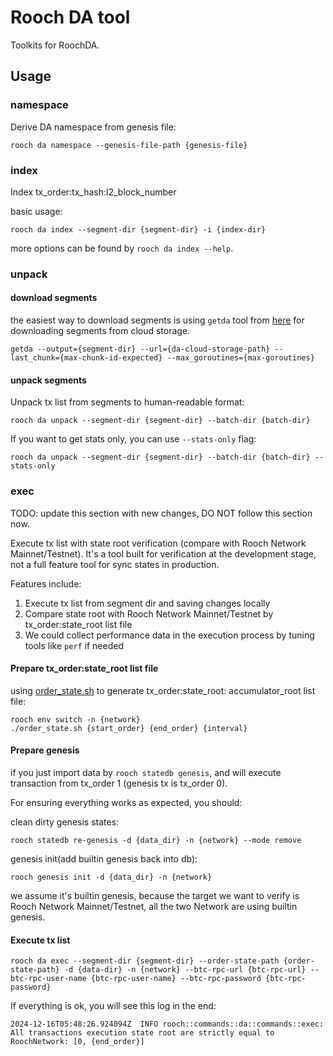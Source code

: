 # Rooch DA tool

Toolkits for RoochDA.

## Usage

### namespace

Derive DA namespace from genesis file:

```shell
rooch da namespace --genesis-file-path {genesis-file}
```

### index

Index tx_order:tx_hash:l2_block_number

basic usage:

```shell
rooch da index --segment-dir {segment-dir} -i {index-dir}
```

more options can be found by `rooch da index --help`.

### unpack

#### download segments

the easiest way to download segments is using `getda` tool from [here](https://github.com/popcnt1/roh) for downloading
segments from cloud storage.

```shell
getda --output={segment-dir} --url={da-cloud-storage-path} --last_chunk={max-chunk-id-expected} --max_goroutines={max-goroutines}
```

#### unpack segments

Unpack tx list from segments to human-readable format:

```shell
rooch da unpack --segment-dir {segment-dir} --batch-dir {batch-dir}
```

If you want to get stats only, you can use `--stats-only` flag:

```shell
rooch da unpack --segment-dir {segment-dir} --batch-dir {batch-dir} --stats-only
```

### exec

TODO: update this section with new changes, DO NOT follow this section now.

Execute tx list with state root verification (compare with Rooch Network Mainnet/Testnet).
It's a tool built for verification at the development stage, not a full feature tool for sync states in production.

Features include:

1. Execute tx list from segment dir and saving changes locally
2. Compare state root with Rooch Network Mainnet/Testnet by tx_order:state_root list file
3. We could collect performance data in the execution process by tuning tools like `perf` if needed

#### Prepare tx_order:state_root list file

using [order_state.sh](https://github.com/popcnt1/roh/blob/main/scripts/order_state.sh) to generate tx_order:state_root:
accumulator_root list file:

```shell
rooch env switch -n {network}
./order_state.sh {start_order} {end_order} {interval}
```

#### Prepare genesis

if you just import data by `rooch statedb genesis`, and will execute transaction from tx_order 1 (genesis tx is tx_order
0).

For ensuring everything works as expected, you should:

clean dirty genesis states:

```shell
rooch statedb re-genesis -d {data_dir} -n {network} --mode remove
```

genesis init(add builtin genesis back into db):

```shell
rooch genesis init -d {data_dir} -n {network}
```

we assume it's builtin genesis, because the target we want to verify is Rooch Network Mainnet/Testnet, all the two
Network are using builtin genesis.

#### Execute tx list

```shell
rooch da exec --segment-dir {segment-dir} --order-state-path {order-state-path} -d {data-dir} -n {network} --btc-rpc-url {btc-rpc-url} --btc-rpc-user-name {btc-rpc-user-name} --btc-rpc-password {btc-rpc-password}
```

If everything is ok, you will see this log in the end:

```shell
2024-12-16T05:48:26.924094Z  INFO rooch::commands::da::commands::exec: All transactions execution state root are strictly equal to RoochNetwork: [0, {end_order}]
```